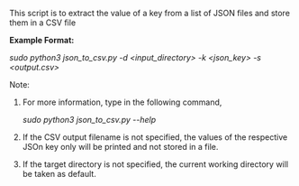 This script is to extract the value of a key from a list of JSON files and store them in a CSV file

**Example Format:**

  _sudo python3 json_to_csv.py -d <input_directory> -k <json_key> -s <output.csv>_

Note:
 
1. For more information, type in the following command,

    _sudo python3 json_to_csv.py --help_

2. If the CSV output filename is not specified, the values of the respective JSOn key only will be printed and not stored in a file.

3. If the target directory is not specified, the current working directory will be taken as default.
